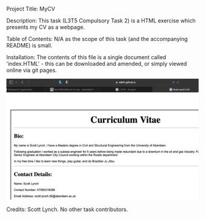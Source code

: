Project Title: MyCV

Description: This task (L3T5 Compulsory Task 2) is a HTML exercise which presents my CV as a webpage.

Table of Contents: N/A as the scope of this task (and the accompanying README) is small.

Installation: The contents of this file is a single document called 'index.HTML' - this can be downloaded and amended, or simply viewed online via git pages.

![Screenshot](cvImage.png)

Credits: Scott Lynch.  No other task contributors.
